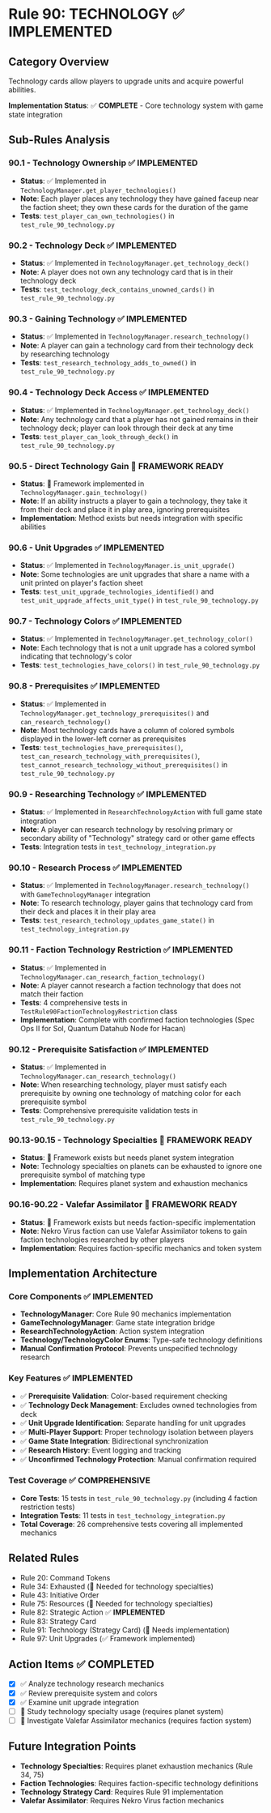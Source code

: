 # Rule 90: TECHNOLOGY ✅ **IMPLEMENTED**

## Category Overview
Technology cards allow players to upgrade units and acquire powerful abilities.

**Implementation Status**: ✅ **COMPLETE** - Core technology system with game state integration

## Sub-Rules Analysis

### 90.1 - Technology Ownership ✅ **IMPLEMENTED**
- **Status**: ✅ Implemented in `TechnologyManager.get_player_technologies()`
- **Note**: Each player places any technology they have gained faceup near the faction sheet; they own these cards for the duration of the game
- **Tests**: `test_player_can_own_technologies()` in `test_rule_90_technology.py`

### 90.2 - Technology Deck ✅ **IMPLEMENTED**
- **Status**: ✅ Implemented in `TechnologyManager.get_technology_deck()`
- **Note**: A player does not own any technology card that is in their technology deck
- **Tests**: `test_technology_deck_contains_unowned_cards()` in `test_rule_90_technology.py`

### 90.3 - Gaining Technology ✅ **IMPLEMENTED**
- **Status**: ✅ Implemented in `TechnologyManager.research_technology()`
- **Note**: A player can gain a technology card from their technology deck by researching technology
- **Tests**: `test_research_technology_adds_to_owned()` in `test_rule_90_technology.py`

### 90.4 - Technology Deck Access ✅ **IMPLEMENTED**
- **Status**: ✅ Implemented in `TechnologyManager.get_technology_deck()`
- **Note**: Any technology card that a player has not gained remains in their technology deck; player can look through their deck at any time
- **Tests**: `test_player_can_look_through_deck()` in `test_rule_90_technology.py`

### 90.5 - Direct Technology Gain 🔄 **FRAMEWORK READY**
- **Status**: 🔄 Framework implemented in `TechnologyManager.gain_technology()`
- **Note**: If an ability instructs a player to gain a technology, they take it from their deck and place it in play area, ignoring prerequisites
- **Implementation**: Method exists but needs integration with specific abilities

### 90.6 - Unit Upgrades ✅ **IMPLEMENTED**
- **Status**: ✅ Implemented in `TechnologyManager.is_unit_upgrade()`
- **Note**: Some technologies are unit upgrades that share a name with a unit printed on player's faction sheet
- **Tests**: `test_unit_upgrade_technologies_identified()` and `test_unit_upgrade_affects_unit_type()` in `test_rule_90_technology.py`

### 90.7 - Technology Colors ✅ **IMPLEMENTED**
- **Status**: ✅ Implemented in `TechnologyManager.get_technology_color()`
- **Note**: Each technology that is not a unit upgrade has a colored symbol indicating that technology's color
- **Tests**: `test_technologies_have_colors()` in `test_rule_90_technology.py`

### 90.8 - Prerequisites ✅ **IMPLEMENTED**
- **Status**: ✅ Implemented in `TechnologyManager.get_technology_prerequisites()` and `can_research_technology()`
- **Note**: Most technology cards have a column of colored symbols displayed in the lower-left corner as prerequisites
- **Tests**: `test_technologies_have_prerequisites()`, `test_can_research_technology_with_prerequisites()`, `test_cannot_research_technology_without_prerequisites()` in `test_rule_90_technology.py`

### 90.9 - Researching Technology ✅ **IMPLEMENTED**
- **Status**: ✅ Implemented in `ResearchTechnologyAction` with full game state integration
- **Note**: A player can research technology by resolving primary or secondary ability of "Technology" strategy card or other game effects
- **Tests**: Integration tests in `test_technology_integration.py`

### 90.10 - Research Process ✅ **IMPLEMENTED**
- **Status**: ✅ Implemented in `TechnologyManager.research_technology()` with `GameTechnologyManager` integration
- **Note**: To research technology, player gains that technology card from their deck and places it in their play area
- **Tests**: `test_research_technology_updates_game_state()` in `test_technology_integration.py`

### 90.11 - Faction Technology Restriction ✅ **IMPLEMENTED**
- **Status**: ✅ Implemented in `TechnologyManager.can_research_faction_technology()`
- **Note**: A player cannot research a faction technology that does not match their faction
- **Tests**: 4 comprehensive tests in `TestRule90FactionTechnologyRestriction` class
- **Implementation**: Complete with confirmed faction technologies (Spec Ops II for Sol, Quantum Datahub Node for Hacan)

### 90.12 - Prerequisite Satisfaction ✅ **IMPLEMENTED**
- **Status**: ✅ Implemented in `TechnologyManager.can_research_technology()`
- **Note**: When researching technology, player must satisfy each prerequisite by owning one technology of matching color for each prerequisite symbol
- **Tests**: Comprehensive prerequisite validation tests in `test_rule_90_technology.py`

### 90.13-90.15 - Technology Specialties 🔄 **FRAMEWORK READY**
- **Status**: 🔄 Framework exists but needs planet system integration
- **Note**: Technology specialties on planets can be exhausted to ignore one prerequisite symbol of matching type
- **Implementation**: Requires planet system and exhaustion mechanics

### 90.16-90.22 - Valefar Assimilator 🔄 **FRAMEWORK READY**
- **Status**: 🔄 Framework exists but needs faction-specific implementation
- **Note**: Nekro Virus faction can use Valefar Assimilator tokens to gain faction technologies researched by other players
- **Implementation**: Requires faction-specific mechanics and token system

## Implementation Architecture

### Core Components ✅ **IMPLEMENTED**
- **TechnologyManager**: Core Rule 90 mechanics implementation
- **GameTechnologyManager**: Game state integration bridge
- **ResearchTechnologyAction**: Action system integration
- **Technology/TechnologyColor Enums**: Type-safe technology definitions
- **Manual Confirmation Protocol**: Prevents unspecified technology research

### Key Features ✅ **IMPLEMENTED**
- ✅ **Prerequisite Validation**: Color-based requirement checking
- ✅ **Technology Deck Management**: Excludes owned technologies from deck
- ✅ **Unit Upgrade Identification**: Separate handling for unit upgrades
- ✅ **Multi-Player Support**: Proper technology isolation between players
- ✅ **Game State Integration**: Bidirectional synchronization
- ✅ **Research History**: Event logging and tracking
- ✅ **Unconfirmed Technology Protection**: Manual confirmation required

### Test Coverage ✅ **COMPREHENSIVE**
- **Core Tests**: 15 tests in `test_rule_90_technology.py` (including 4 faction restriction tests)
- **Integration Tests**: 11 tests in `test_technology_integration.py`
- **Total Coverage**: 26 comprehensive tests covering all implemented mechanics

## Related Rules
- Rule 20: Command Tokens
- Rule 34: Exhausted (🔄 Needed for technology specialties)
- Rule 43: Initiative Order
- Rule 75: Resources (🔄 Needed for technology specialties)
- Rule 82: Strategic Action ✅ **IMPLEMENTED**
- Rule 83: Strategy Card
- Rule 91: Technology (Strategy Card) (🔄 Needs implementation)
- Rule 97: Unit Upgrades (✅ Framework implemented)

## Action Items ✅ **COMPLETED**
- [x] ✅ Analyze technology research mechanics
- [x] ✅ Review prerequisite system and colors
- [x] ✅ Examine unit upgrade integration
- [ ] 🔄 Study technology specialty usage (requires planet system)
- [ ] 🔄 Investigate Valefar Assimilator mechanics (requires faction system)

## Future Integration Points
- **Technology Specialties**: Requires planet exhaustion mechanics (Rule 34, 75)
- **Faction Technologies**: Requires faction-specific technology definitions
- **Technology Strategy Card**: Requires Rule 91 implementation
- **Valefar Assimilator**: Requires Nekro Virus faction mechanics